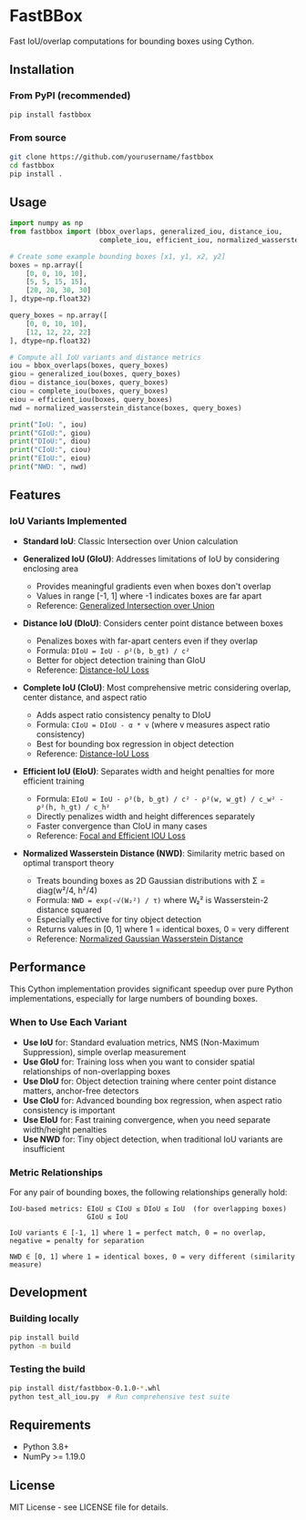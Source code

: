 # FastBBox

Fast IoU/overlap computations for bounding boxes using Cython.

## Installation

### From PyPI (recommended)

```bash
pip install fastbbox
```

### From source

```bash
git clone https://github.com/yourusername/fastbbox
cd fastbbox
pip install .
```

## Usage

```python
import numpy as np
from fastbbox import (bbox_overlaps, generalized_iou, distance_iou, 
                      complete_iou, efficient_iou, normalized_wasserstein_distance)

# Create some example bounding boxes [x1, y1, x2, y2]
boxes = np.array([
    [0, 0, 10, 10],
    [5, 5, 15, 15],
    [20, 20, 30, 30]
], dtype=np.float32)

query_boxes = np.array([
    [0, 0, 10, 10],
    [12, 12, 22, 22]
], dtype=np.float32)

# Compute all IoU variants and distance metrics
iou = bbox_overlaps(boxes, query_boxes)
giou = generalized_iou(boxes, query_boxes)
diou = distance_iou(boxes, query_boxes)
ciou = complete_iou(boxes, query_boxes)
eiou = efficient_iou(boxes, query_boxes)
nwd = normalized_wasserstein_distance(boxes, query_boxes)

print("IoU: ", iou)
print("GIoU:", giou)
print("DIoU:", diou)
print("CIoU:", ciou)
print("EIoU:", eiou)
print("NWD: ", nwd)
```

## Features

### IoU Variants Implemented

- **Standard IoU**: Classic Intersection over Union calculation
- **Generalized IoU (GIoU)**: Addresses limitations of IoU by considering enclosing area
  - Provides meaningful gradients even when boxes don't overlap
  - Values in range [-1, 1] where -1 indicates boxes are far apart
  - Reference: [Generalized Intersection over Union](https://arxiv.org/abs/1902.09630)

- **Distance IoU (DIoU)**: Considers center point distance between boxes
  - Penalizes boxes with far-apart centers even if they overlap
  - Formula: `DIoU = IoU - ρ²(b, b_gt) / c²`
  - Better for object detection training than GIoU
  - Reference: [Distance-IoU Loss](https://arxiv.org/abs/1911.08287)

- **Complete IoU (CIoU)**: Most comprehensive metric considering overlap, center distance, and aspect ratio
  - Adds aspect ratio consistency penalty to DIoU
  - Formula: `CIoU = DIoU - α * v` (where v measures aspect ratio consistency)
  - Best for bounding box regression in object detection
  - Reference: [Distance-IoU Loss](https://arxiv.org/abs/1911.08287)

- **Efficient IoU (EIoU)**: Separates width and height penalties for more efficient training
  - Formula: `EIoU = IoU - ρ²(b, b_gt) / c² - ρ²(w, w_gt) / c_w² - ρ²(h, h_gt) / c_h²`
  - Directly penalizes width and height differences separately
  - Faster convergence than CIoU in many cases
  - Reference: [Focal and Efficient IOU Loss](https://arxiv.org/abs/2101.08158)

- **Normalized Wasserstein Distance (NWD)**: Similarity metric based on optimal transport theory
  - Treats bounding boxes as 2D Gaussian distributions with Σ = diag(w²/4, h²/4)
  - Formula: `NWD = exp(-√(W₂²) / τ)` where W₂² is Wasserstein-2 distance squared
  - Especially effective for tiny object detection
  - Returns values in [0, 1] where 1 = identical boxes, 0 = very different
  - Reference: [Normalized Gaussian Wasserstein Distance](https://arxiv.org/abs/2110.13389)

## Performance

This Cython implementation provides significant speedup over pure Python implementations, especially for large numbers of bounding boxes.

### When to Use Each Variant

- **Use IoU** for: Standard evaluation metrics, NMS (Non-Maximum Suppression), simple overlap measurement
- **Use GIoU** for: Training loss when you want to consider spatial relationships of non-overlapping boxes
- **Use DIoU** for: Object detection training where center point distance matters, anchor-free detectors
- **Use CIoU** for: Advanced bounding box regression, when aspect ratio consistency is important
- **Use EIoU** for: Fast training convergence, when you need separate width/height penalties
- **Use NWD** for: Tiny object detection, when traditional IoU variants are insufficient

### Metric Relationships

For any pair of bounding boxes, the following relationships generally hold:
```
IoU-based metrics: EIoU ≤ CIoU ≤ DIoU ≤ IoU  (for overlapping boxes)
                   GIoU ≤ IoU

IoU variants ∈ [-1, 1] where 1 = perfect match, 0 = no overlap, negative = penalty for separation

NWD ∈ [0, 1] where 1 = identical boxes, 0 = very different (similarity measure)
```

## Development

### Building locally

```bash
pip install build
python -m build
```

### Testing the build

```bash
pip install dist/fastbbox-0.1.0-*.whl
python test_all_iou.py  # Run comprehensive test suite
```

## Requirements

- Python 3.8+
- NumPy >= 1.19.0

## License

MIT License - see LICENSE file for details.

